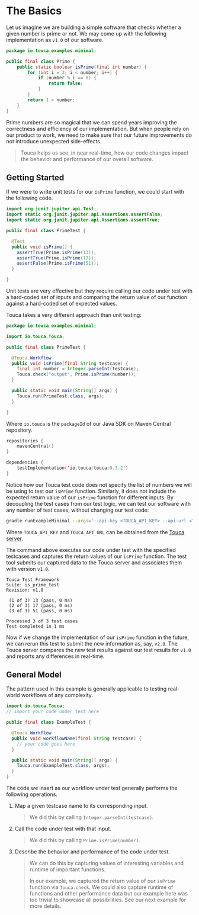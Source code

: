 # The Basics

Let us imagine we are building a simple software that checks whether a given
number is prime or not. We may come up with the following implementation as
`v1.0` of our software.

```java
package io.touca.examples.minimal;

public final class Prime {
    public static boolean isPrime(final int number) {
        for (int i = 2; i < number; i++) {
            if (number % i == 0) {
                return false;
            }
        }
        return 1 < number;
    }
}
```

Prime numbers are so magical that we can spend years improving the correctness
and efficiency of our implementation. But when people rely on our product to
work, we need to make sure that our future improvements do not introduce
unexpected side-effects.

> Touca helps us see, in near real-time, how our code changes impact the
> behavior and performance of our overall software.

## Getting Started

If we were to write unit tests for our `isPrime` function, we could start with
the following code.

```java
import org.junit.jupiter.api.Test;
import static org.junit.jupiter.api.Assertions.assertFalse;
import static org.junit.jupiter.api.Assertions.assertTrue;

public final class PrimeTest {

  @Test
  public void isPrime() {
    assertTrue(Prime.isPrime(13));
    assertTrue(Prime.isPrime(17));
    assertFalse(Prime.isPrime(51));
  }

}
```

Unit tests are very effective but they require calling our code under test with
a hard-coded set of inputs and comparing the return value of our function
against a hard-coded set of expected values.

Touca takes a very different approach than unit testing:

```java
package io.touca.examples.minimal;

import io.touca.Touca;

public final class PrimeTest {

  @Touca.Workflow
  public void isPrime(final String testcase) {
    final int number = Integer.parseInt(testcase);
    Touca.check("output", Prime.isPrime(number));
  }

  public static void main(String[] args) {
    Touca.run(PrimeTest.class, args);
  }

}
```

Where `io.touca` is the `packageId` of our Java SDK on Maven Central repository.

```kotlin
repositories {
    mavenCentral()
}

dependencies {
    testImplementation('io.touca:touca:0.3.2')
}
```

Notice how our Touca test code does not specify the list of numbers we will be
using to test our `isPrime` function. Similarly, it does not include the
expected return value of our `isPrime` function for different inputs. By
decoupling the test cases from our test logic, we can test our software with any
number of test cases, without changing our test code:

```bash
gradle runExampleMinimal --args='--api-key <TOUCA_API_KEY> --api-url <TOUCA_API_URL> --revision v1.0 --testcase 13 17 51'
```

Where `TOUCA_API_KEY` and `TOUCA_API_URL` can be obtained from the
[Touca server](https://app.touca.io).

The command above executes our code under test with the specified testcases and
captures the return values of our `isPrime` function. The test tool submits our
captured data to the Touca server and associates them with version `v1.0`.

```text
Touca Test Framework
Suite: is_prime_test
Revision: v1.0

 (1 of 3) 13 (pass, 0 ms)
 (2 of 3) 17 (pass, 0 ms)
 (3 of 3) 51 (pass, 0 ms)

Processed 3 of 3 test cases
Test completed in 1 ms
```

Now if we change the implementation of our `isPrime` function in the future, we
can rerun this test to submit the new information as, say, `v2.0`. The Touca
server compares the new test results against our test results for `v1.0` and
reports any differences in real-time.

## General Model

The pattern used in this example is generally applicable to testing real-world
workflows of any complexity.

```java
import io.touca.Touca;
// import your code under test here

public final class ExampleTest {

  @Touca.Workflow
  public void workflowName(final String testcase) {
    // your code goes here
  }

  public static void main(String[] args) {
    Touca.run(ExampleTest.class, args);
  }
}
```

The code we insert as our workflow under test generally performs the following
operations.

1.  Map a given testcase name to its corresponding input.

    > We did this by calling `Integer.parseInt(testcase)`.

2.  Call the code under test with that input.

    > We did this by calling `Prime.isPrime(number)`.

3.  Describe the behavior and performance of the code under test.

    > We can do this by capturing values of interesting variables and runtime of
    > important functions.
    >
    > In our example, we captured the return value of our `isPrime` function via
    > `Touca.check`. We could also capture runtime of functions and other
    > performance data but our example here was too trivial to showcase all
    > possibilities. See our next example for more details.
